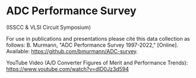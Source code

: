 # ADC Performance Survey
(ISSCC & VLSI Circuit Symposium)

For use in publications and presentations please cite this data collection as follows:
B. Murmann, "ADC Performance Survey 1997-2022," [Online]. Available: https://github.com/bmurmann/ADC-survey.

YouTube Video (A/D Converter Figures of Merit and Performance Trends): https://www.youtube.com/watch?v=dlD0Jz3d594
